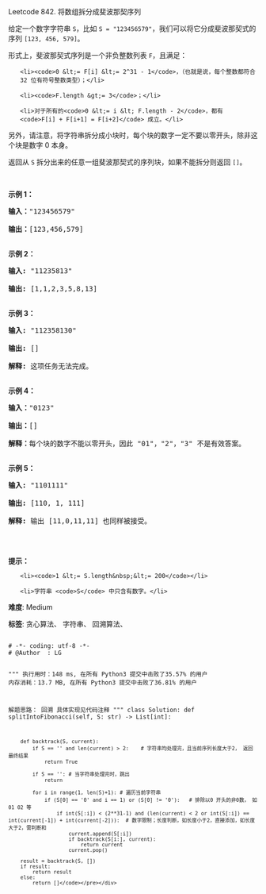 Leetcode 842. 将数组拆分成斐波那契序列
<p>给定一个数字字符串 <code>S</code>，比如 <code>S = &quot;123456579&quot;</code>，我们可以将它分成斐波那契式的序列 <code>[123, 456, 579]</code>。</p>


<p>形式上，斐波那契式序列是一个非负整数列表 <code>F</code>，且满足：</p>



<ul>

	<li><code>0 &lt;= F[i] &lt;= 2^31 - 1</code>，（也就是说，每个整数都符合 32 位有符号整数类型）；</li>

	<li><code>F.length &gt;= 3</code>；</li>

	<li>对于所有的<code>0 &lt;= i &lt; F.length - 2</code>，都有 <code>F[i] + F[i+1] = F[i+2]</code> 成立。</li>

</ul>



<p>另外，请注意，将字符串拆分成小块时，每个块的数字一定不要以零开头，除非这个块是数字 0 本身。</p>



<p>返回从 <code>S</code> 拆分出来的任意一组斐波那契式的序列块，如果不能拆分则返回 <code>[]</code>。</p>



<p>&nbsp;</p>



<p><strong>示例 1：</strong></p>



<pre><strong>输入：</strong>&quot;123456579&quot;

<strong>输出：</strong>[123,456,579]

</pre>



<p><strong>示例 2：</strong></p>



<pre><strong>输入: </strong>&quot;11235813&quot;

<strong>输出: </strong>[1,1,2,3,5,8,13]

</pre>



<p><strong>示例 3：</strong></p>



<pre><strong>输入: </strong>&quot;112358130&quot;

<strong>输出: </strong>[]

<strong>解释: </strong>这项任务无法完成。

</pre>



<p><strong>示例 4：</strong></p>



<pre><strong>输入：</strong>&quot;0123&quot;

<strong>输出：</strong>[]

<strong>解释：</strong>每个块的数字不能以零开头，因此 &quot;01&quot;，&quot;2&quot;，&quot;3&quot; 不是有效答案。

</pre>



<p><strong>示例 5：</strong></p>



<pre><strong>输入: </strong>&quot;1101111&quot;

<strong>输出: </strong>[110, 1, 111]

<strong>解释: </strong>输出 [11,0,11,11] 也同样被接受。

</pre>



<p>&nbsp;</p>



<p><strong>提示：</strong></p>



<ol>

	<li><code>1 &lt;= S.length&nbsp;&lt;= 200</code></li>

	<li>字符串 <code>S</code> 中只含有数字。</li>

</ol>





 **难度**: Medium



 **标签**: 贪心算法、 字符串、 回溯算法、 





<div class="hcb_wrap">
<pre class="prism undefined-numbers lang-python" data-lang="Python"><code>
# -*- coding: utf-8 -*-
# @Author  : LG

"""
执行用时：148 ms, 在所有 Python3 提交中击败了35.57% 的用户
内存消耗：13.7 MB, 在所有 Python3 提交中击败了36.81% 的用户

解题思路：
    回溯
    具体实现见代码注释
"""
class Solution:
    def splitIntoFibonacci(self, S: str) -> List[int]:

        def backtrack(S, current):
            if S == '' and len(current) > 2:    # 字符串均处理完，且当前序列长度大于2， 返回最终结果
                return True

            if S == '': # 当字符串处理完时，跳出
                return

            for i in range(1, len(S)+1): # 遍历当前字符串
                if (S[0] == '0' and i == 1) or (S[0] != '0'):   # 排除以0 开头的非0数， 如 01 02 等
                    if int(S[:i]) < (2**31-1) and (len(current) < 2 or int(S[:i]) == int(current[-1]) + int(current[-2])):  # 数字限制；长度判断，如长度小于2，直接添加，如长度大于2，需判断和
                        current.append(S[:i])
                        if backtrack(S[i:], current):
                            return current
                        current.pop()

        result = backtrack(S, [])
        if result:
            return result
        else:
            return []</code></pre></div>
